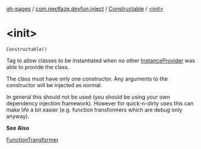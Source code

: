 [gh-pages](../../index.md) / [com.nextfaze.devfun.inject](../index.md) / [Constructable](index.md) / [&lt;init&gt;](.)

# &lt;init&gt;

`Constructable()`

Tag to allow classes to be instantiated when no other [InstanceProvider](../-instance-provider/index.md) was able to provide the class.

The class must have only one constructor. Any arguments to the constructor will be injected as normal.

In general this should not be used (you should be using your own dependency injection framework).
However for quick-n-dirty uses this can make life a bit easier (e.g. function transformers which are debug only anyway).

**See Also**

[FunctionTransformer](../../com.nextfaze.devfun.core/-function-transformer/index.md)

